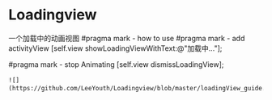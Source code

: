 # Loadingview
一个加载中的动画视图
#pragma mark - how to use
#pragma mark - add activityView
    [self.view showLoadingViewWithText:@"加载中..."];
    
#pragma mark - stop Animating
    [self.view dismissLoadingView];
    
    ![](https://github.com/LeeYouth/Loadingview/blob/master/loadingView_guide.gif)  
